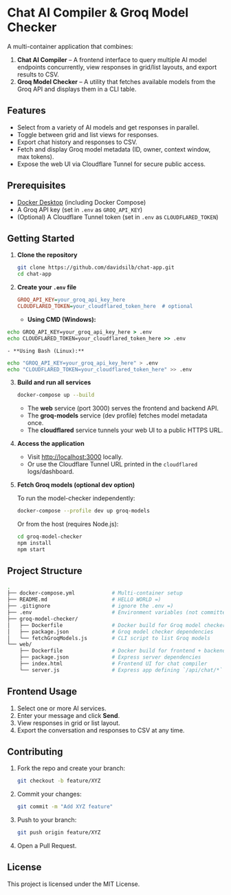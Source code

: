 # Chat AI Compiler & Groq Model Checker

A multi-container application that combines:

1. **Chat AI Compiler** – A frontend interface to query multiple AI model endpoints concurrently, view responses in grid/list layouts, and export results to CSV.
2. **Groq Model Checker** – A utility that fetches available models from the Groq API and displays them in a CLI table.

## Features

- Select from a variety of AI models and get responses in parallel.
- Toggle between grid and list views for responses.
- Export chat history and responses to CSV.
- Fetch and display Groq model metadata (ID, owner, context window, max tokens).
- Expose the web UI via Cloudflare Tunnel for secure public access.

## Prerequisites

- [Docker Desktop](https://www.docker.com/products/docker-desktop) (including Docker Compose)
- A Groq API key (set in `.env` as `GROQ_API_KEY`)
- (Optional) A Cloudflare Tunnel token (set in `.env` as `CLOUDFLARED_TOKEN`)

## Getting Started

1. **Clone the repository**

   ```bash
   git clone https://github.com/davidsilb/chat-app.git
   cd chat-app
   ```

2. **Create your `.env` file**

   ```ini
   GROQ_API_KEY=your_groq_api_key_here
   CLOUDFLARED_TOKEN=your_cloudflared_token_here  # optional
   ```
   - **Using CMD (Windows):**

  ```cmd
  echo GROQ_API_KEY=your_groq_api_key_here > .env
  echo CLOUDFLARED_TOKEN=your_cloudflared_token_here >> .env
  ```
    - **Using Bash (Linux):**

  ```bash
  echo "GROQ_API_KEY=your_groq_api_key_here" > .env
  echo "CLOUDFLARED_TOKEN=your_cloudflared_token_here" >> .env
  ```

3. **Build and run all services**

   ```bash
   docker-compose up --build
   ```

   - The **web** service (port 3000) serves the frontend and backend API.
   - The **groq-models** service (dev profile) fetches model metadata once.
   - The **cloudflared** service tunnels your web UI to a public HTTPS URL.

4. **Access the application**

   - Visit [http://localhost:3000](http://localhost:3000) locally.
   - Or use the Cloudflare Tunnel URL printed in the `cloudflared` logs/dashboard.

5. **Fetch Groq models (optional dev option)**

   To run the model-checker independently:

   ```bash
   docker-compose --profile dev up groq-models
   ```

   Or from the host (requires Node.js):

   ```bash
   cd groq-model-checker
   npm install
   npm start
   ```

## Project Structure

```bash
.
├── docker-compose.yml            # Multi-container setup
├── README.md                     # HELLO WORLD =)
├── .gitignore                    # ignore the .env =)
├── .env                          # Environment variables (not committed)
├── groq-model-checker/
│   ├── Dockerfile                # Docker build for Groq model checker
│   ├── package.json              # Groq model checker dependencies
│   └── fetchGroqModels.js        # CLI script to list Groq models
└── web/
    ├── Dockerfile                # Docker build for frontend + backend
    ├── package.json              # Express server dependencies
    ├── index.html                # Frontend UI for chat compiler
    └── server.js                 # Express app defining `/api/chat/*` routes
```

## Frontend Usage

1. Select one or more AI services.
2. Enter your message and click **Send**.
3. View responses in grid or list layout.
4. Export the conversation and responses to CSV at any time.

## Contributing

1. Fork the repo and create your branch:

   ```bash
   git checkout -b feature/XYZ
   ```

2. Commit your changes:

   ```bash
   git commit -m "Add XYZ feature"
   ```

3. Push to your branch:

   ```bash
   git push origin feature/XYZ
   ```

4. Open a Pull Request.

## License

This project is licensed under the MIT License.
